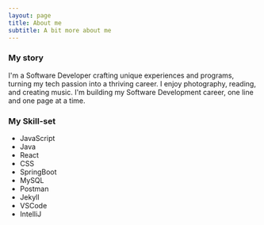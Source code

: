 ```yaml
---
layout: page
title: About me
subtitle: A bit more about me
---
```


### My story

I'm a Software Developer crafting unique experiences and programs, turning my tech passion into a thriving career. I enjoy photography, reading, and creating music. I'm building my Software Development career, one line and one page at a time.

### My Skill-set

- JavaScript
- Java
- React
- CSS
- SpringBoot
- MySQL
- Postman
- Jekyll
- VSCode
- IntelliJ
